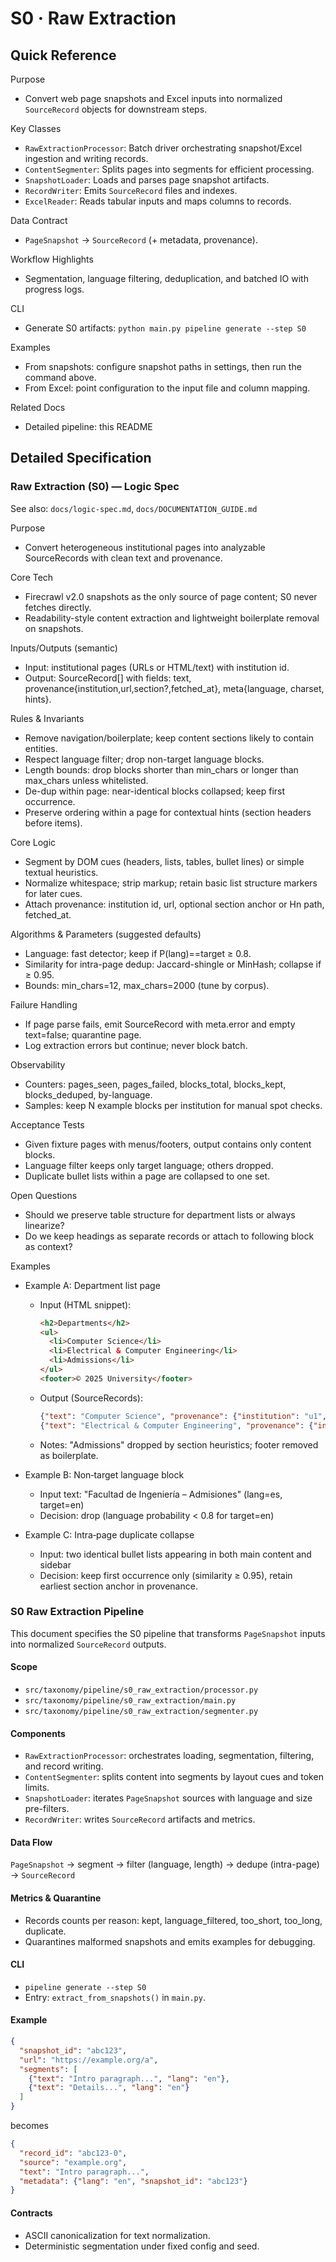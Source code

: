 # S0 · Raw Extraction

## Quick Reference

Purpose
- Convert web page snapshots and Excel inputs into normalized `SourceRecord` objects for downstream steps.

Key Classes
- `RawExtractionProcessor`: Batch driver orchestrating snapshot/Excel ingestion and writing records.
- `ContentSegmenter`: Splits pages into segments for efficient processing.
- `SnapshotLoader`: Loads and parses page snapshot artifacts.
- `RecordWriter`: Emits `SourceRecord` files and indexes.
- `ExcelReader`: Reads tabular inputs and maps columns to records.

Data Contract
- `PageSnapshot` → `SourceRecord` (+ metadata, provenance).

Workflow Highlights
- Segmentation, language filtering, deduplication, and batched IO with progress logs.

CLI
- Generate S0 artifacts: `python main.py pipeline generate --step S0`

Examples
- From snapshots: configure snapshot paths in settings, then run the command above.
- From Excel: point configuration to the input file and column mapping.

Related Docs
- Detailed pipeline: this README

## Detailed Specification

### Raw Extraction (S0) — Logic Spec

See also: `docs/logic-spec.md`, `docs/DOCUMENTATION_GUIDE.md`

Purpose
- Convert heterogeneous institutional pages into analyzable SourceRecords with clean text and provenance.

Core Tech
- Firecrawl v2.0 snapshots as the only source of page content; S0 never fetches directly.
- Readability-style content extraction and lightweight boilerplate removal on snapshots.

Inputs/Outputs (semantic)
- Input: institutional pages (URLs or HTML/text) with institution id.
- Output: SourceRecord[] with fields: text, provenance{institution,url,section?,fetched_at}, meta{language, charset, hints}.

Rules & Invariants
- Remove navigation/boilerplate; keep content sections likely to contain entities.
- Respect language filter; drop non-target language blocks.
- Length bounds: drop blocks shorter than min_chars or longer than max_chars unless whitelisted.
- De-dup within page: near-identical blocks collapsed; keep first occurrence.
- Preserve ordering within a page for contextual hints (section headers before items).

Core Logic
- Segment by DOM cues (headers, lists, tables, bullet lines) or simple textual heuristics.
- Normalize whitespace; strip markup; retain basic list structure markers for later cues.
- Attach provenance: institution id, url, optional section anchor or Hn path, fetched_at.

Algorithms & Parameters (suggested defaults)
- Language: fast detector; keep if P(lang)==target ≥ 0.8.
- Similarity for intra-page dedup: Jaccard-shingle or MinHash; collapse if ≥ 0.95.
- Bounds: min_chars=12, max_chars=2000 (tune by corpus).

Failure Handling
- If page parse fails, emit SourceRecord with meta.error and empty text=false; quarantine page.
- Log extraction errors but continue; never block batch.

Observability
- Counters: pages_seen, pages_failed, blocks_total, blocks_kept, blocks_deduped, by-language.
- Samples: keep N example blocks per institution for manual spot checks.

Acceptance Tests
- Given fixture pages with menus/footers, output contains only content blocks.
- Language filter keeps only target language; others dropped.
- Duplicate bullet lists within a page are collapsed to one set.

Open Questions
- Should we preserve table structure for department lists or always linearize?
- Do we keep headings as separate records or attach to following block as context?

Examples
- Example A: Department list page
  - Input (HTML snippet):
    ```html
    <h2>Departments</h2>
    <ul>
      <li>Computer Science</li>
      <li>Electrical & Computer Engineering</li>
      <li>Admissions</li>
    </ul>
    <footer>© 2025 University</footer>
    ```
  - Output (SourceRecords):
    ```json
    {"text": "Computer Science", "provenance": {"institution": "u1", "url": "https://u1.edu/eng/depts", "section": "Departments"}}
    {"text": "Electrical & Computer Engineering", "provenance": {"institution": "u1", "url": "https://u1.edu/eng/depts", "section": "Departments"}}
    ```
  - Notes: "Admissions" dropped by section heuristics; footer removed as boilerplate.

- Example B: Non‑target language block
  - Input text: "Facultad de Ingeniería – Admisiones" (lang=es, target=en)
  - Decision: drop (language probability < 0.8 for target=en)

- Example C: Intra‑page duplicate collapse
  - Input: two identical bullet lists appearing in both main content and sidebar
  - Decision: keep first occurrence only (similarity ≥ 0.95), retain earliest section anchor in provenance.

### S0 Raw Extraction Pipeline

This document specifies the S0 pipeline that transforms `PageSnapshot` inputs into normalized `SourceRecord` outputs.

#### Scope

- `src/taxonomy/pipeline/s0_raw_extraction/processor.py`
- `src/taxonomy/pipeline/s0_raw_extraction/main.py`
- `src/taxonomy/pipeline/s0_raw_extraction/segmenter.py`

#### Components

- `RawExtractionProcessor`: orchestrates loading, segmentation, filtering, and record writing.
- `ContentSegmenter`: splits content into segments by layout cues and token limits.
- `SnapshotLoader`: iterates `PageSnapshot` sources with language and size pre-filters.
- `RecordWriter`: writes `SourceRecord` artifacts and metrics.

#### Data Flow

`PageSnapshot` → segment → filter (language, length) → dedupe (intra-page) → `SourceRecord`

#### Metrics & Quarantine

- Records counts per reason: kept, language_filtered, too_short, too_long, duplicate.
- Quarantines malformed snapshots and emits examples for debugging.

#### CLI

- `pipeline generate --step S0`
- Entry: `extract_from_snapshots()` in `main.py`.

#### Example

```json
{
  "snapshot_id": "abc123",
  "url": "https://example.org/a",
  "segments": [
    {"text": "Intro paragraph...", "lang": "en"},
    {"text": "Details...", "lang": "en"}
  ]
}
```
becomes
```json
{
  "record_id": "abc123-0",
  "source": "example.org",
  "text": "Intro paragraph...",
  "metadata": {"lang": "en", "snapshot_id": "abc123"}
}
```

#### Contracts

- ASCII canonicalization for text normalization.
- Deterministic segmentation under fixed config and seed.

